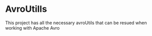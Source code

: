 # AvroUtills
This project has all the necessary avroUtils that can be resued when working with Apache Avro
